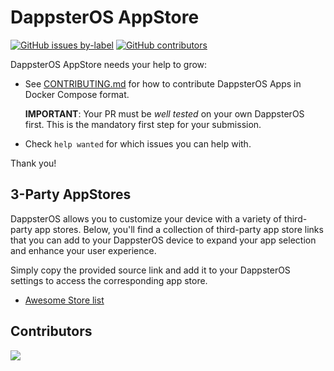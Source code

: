 # DappsterOS AppStore

[![GitHub issues by-label](https://img.shields.io/github/issues/dappster-io/DappsterOS-AppStore/help%20wanted?label=help%20wanted&style=for-the-badge)](https://github.com/dappster-io/DappsterOS-AppStore/issues?q=is%3Aissue+is%3Aopen+label%3A%22help+wanted%22) [![GitHub contributors](https://img.shields.io/github/contributors/dappster-io/DappsterOS-AppStore?style=for-the-badge)](https://github.com/dappster-io/DappsterOS-AppStore/graphs/contributors)

DappsterOS AppStore needs your help to grow:

- See [CONTRIBUTING.md](CONTRIBUTING.md) for how to contribute DappsterOS Apps in Docker Compose format.

  **IMPORTANT**: Your PR must be *well tested* on your own DappsterOS first. This is the mandatory first step for your submission.

- Check `help wanted` for which issues you can help with.

Thank you!

## 3-Party AppStores

DappsterOS allows you to customize your device with a variety of third-party app stores. Below, you'll find a collection of third-party app store links that you can add to your DappsterOS device to expand your app selection and enhance your user experience. 

Simply copy the provided source link and add it to your DappsterOS settings to access the corresponding app store.

- [Awesome Store list](https://awesome.dappsteros.io/content/3rd-party-app-stores/list.html)

## Contributors

<a href="https://github.com/dappster-io/DappsterOS-AppStore/graphs/contributors">
  <img src="https://contrib.rocks/image?repo=dappster-io/DappsterOS-AppStore" />
</a>

<!-- ALL-CONTRIBUTORS-LIST:START - Do not remove or modify this section -->
<!-- prettier-ignore-start -->
<!-- markdownlint-disable -->

<!-- markdownlint-restore -->
<!-- prettier-ignore-end -->

<!-- ALL-CONTRIBUTORS-LIST:END -->
